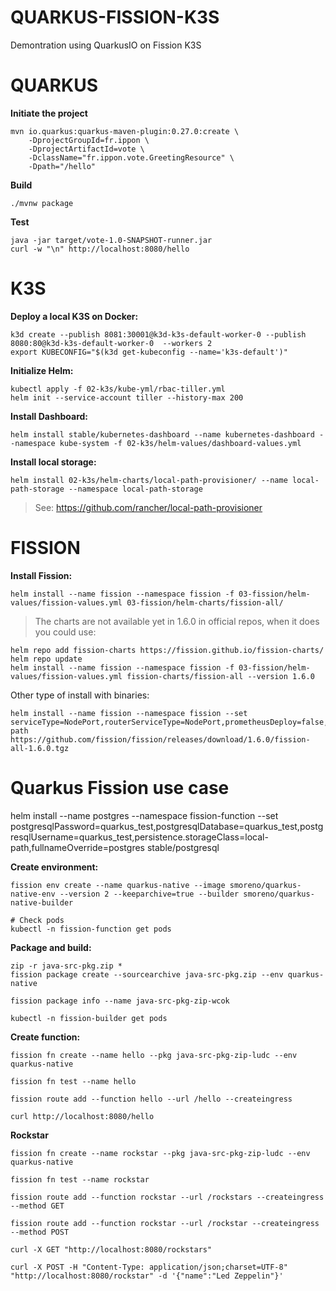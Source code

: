 QUARKUS-FISSION-K3S
===================

Demontration using QuarkusIO on Fission K3S


# QUARKUS

**Initiate the project**
```
mvn io.quarkus:quarkus-maven-plugin:0.27.0:create \
    -DprojectGroupId=fr.ippon \
    -DprojectArtifactId=vote \
    -DclassName="fr.ippon.vote.GreetingResource" \
    -Dpath="/hello"
```

**Build**
```
./mvnw package
```

**Test**
```
java -jar target/vote-1.0-SNAPSHOT-runner.jar
curl -w "\n" http://localhost:8080/hello
```


# K3S

**Deploy a local K3S on Docker:**
```
k3d create --publish 8081:30001@k3d-k3s-default-worker-0 --publish 8080:80@k3d-k3s-default-worker-0  --workers 2
export KUBECONFIG="$(k3d get-kubeconfig --name='k3s-default')"
```

**Initialize Helm:**
```
kubectl apply -f 02-k3s/kube-yml/rbac-tiller.yml
helm init --service-account tiller --history-max 200
```

**Install Dashboard:**
```
helm install stable/kubernetes-dashboard --name kubernetes-dashboard --namespace kube-system -f 02-k3s/helm-values/dashboard-values.yml
```

**Install local storage:**
```
helm install 02-k3s/helm-charts/local-path-provisioner/ --name local-path-storage --namespace local-path-storage
```

> See: https://github.com/rancher/local-path-provisioner

# FISSION

**Install Fission:**
```
helm install --name fission --namespace fission -f 03-fission/helm-values/fission-values.yml 03-fission/helm-charts/fission-all/
```

> The charts are not available yet in 1.6.0 in official repos, when it does you could use:
```
helm repo add fission-charts https://fission.github.io/fission-charts/
helm repo update
helm install --name fission --namespace fission -f 03-fission/helm-values/fission-values.yml fission-charts/fission-all --version 1.6.0
```

Other type of install with binaries:
```
helm install --name fission --namespace fission --set serviceType=NodePort,routerServiceType=NodePort,prometheusDeploy=false,persistence.storageClass=local-path https://github.com/fission/fission/releases/download/1.6.0/fission-all-1.6.0.tgz
```

# Quarkus Fission use case

helm install --name postgres --namespace fission-function --set postgresqlPassword=quarkus_test,postgresqlDatabase=quarkus_test,postgresqlUsername=quarkus_test,persistence.storageClass=local-path,fullnameOverride=postgres stable/postgresql

**Create environment:**
```
fission env create --name quarkus-native --image smoreno/quarkus-native-env --version 2 --keeparchive=true --builder smoreno/quarkus-native-builder

# Check pods
kubectl -n fission-function get pods
```

**Package and build:**
```
zip -r java-src-pkg.zip *
fission package create --sourcearchive java-src-pkg.zip --env quarkus-native

fission package info --name java-src-pkg-zip-wcok

kubectl -n fission-builder get pods
```

**Create function:**
```
fission fn create --name hello --pkg java-src-pkg-zip-ludc --env quarkus-native

fission fn test --name hello

fission route add --function hello --url /hello --createingress

curl http://localhost:8080/hello
```

**Rockstar**
```
fission fn create --name rockstar --pkg java-src-pkg-zip-ludc --env quarkus-native

fission fn test --name rockstar

fission route add --function rockstar --url /rockstars --createingress --method GET

fission route add --function rockstar --url /rockstar --createingress --method POST

curl -X GET "http://localhost:8080/rockstars"

curl -X POST -H "Content-Type: application/json;charset=UTF-8" "http://localhost:8080/rockstar" -d '{"name":"Led Zeppelin"}'

```
